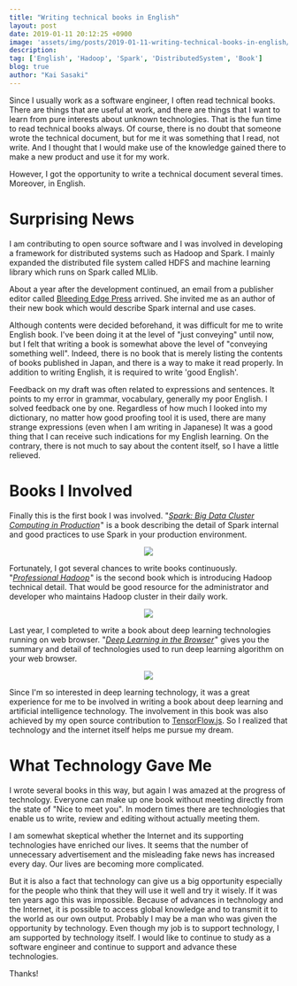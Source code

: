 ```yaml
---
title: "Writing technical books in English"
layout: post
date: 2019-01-11 20:12:25 +0900
image: 'assets/img/posts/2019-01-11-writing-technical-books-in-english/catch.jpg'
description:
tag: ['English', 'Hadoop', 'Spark', 'DistributedSystem', 'Book']
blog: true
author: "Kai Sasaki"
---
```


Since I usually work as a software engineer, I often read technical books. There are things that are useful at work, and there are things that I want to learn from pure interests about unknown technologies. That is the fun time to read technical books always. 
Of course, there is no doubt that someone wrote the technical document, but for me it was something that I read, not write. And I thought that I would make use of the knowledge gained there to make a new product and use it for my work.

However, I got the opportunity to write a technical document several times. Moreover, in English.

# Surprising News

I am contributing to open source software and I was involved in developing a framework for distributed systems such as Hadoop and Spark. I mainly expanded the distributed file system called HDFS and machine learning library which runs on Spark called MLlib.

About a year after the development continued, an email from a publisher editor called [Bleeding Edge Press](https://bleedingedgepress.com/) arrived. She invited me as an author of their new book which would describe Spark internal and use cases.

Although contents were decided beforehand, it was difficult for me to write English book. I've been doing it at the level of "just conveying" until now, but I felt that writing a book is somewhat above the level of "conveying something well". Indeed, there is no book that is merely listing the contents of books published in Japan, and there is a way to make it read properly. In addition to writing English, it is required to write 'good English'.

Feedback on my draft was often related to expressions and sentences. It points to my error in grammar, vocabulary, generally my poor English. I solved feedback one by one. Regardless of how much I looked into my dictionary, no matter how good proofing tool it is used, there are many strange expressions (even when I am writing in Japanese) It was a good thing that I can receive such indications for my English learning. On the contrary, there is not much to say about the content itself, so I have a little relieved.

# Books I Involved

Finally this is the first book I was involved. "*<a target="_blank" href="https://www.amazon.com/gp/product/B01DNVSLBW/ref=as_li_tl?ie=UTF8&camp=1789&creative=9325&creativeASIN=B01DNVSLBW&linkCode=as2&tag=note024-20&linkId=a68cac01e0752857a00158accc8dda9a">Spark: Big Data Cluster Computing in Production</a><img src="//ir-na.amazon-adsystem.com/e/ir?t=note024-20&l=am2&o=1&a=B01DNVSLBW" width="1" height="1" border="0" alt="" style="border:none !important; margin:0px !important;" />*" is a book describing the detail of Spark internal and good practices to use Spark in your production environment.

<div style='text-align:center;'>
<a target="_blank"  href="https://www.amazon.com/gp/product/B01DNVSLBW/ref=as_li_tl?ie=UTF8&camp=1789&creative=9325&creativeASIN=B01DNVSLBW&linkCode=as2&tag=note024-20&linkId=5f944c599c0ffe5c81c5ccc31a904191"><img border="0" src="//ws-na.amazon-adsystem.com/widgets/q?_encoding=UTF8&MarketPlace=US&ASIN=B01DNVSLBW&ServiceVersion=20070822&ID=AsinImage&WS=1&Format=_SL250_&tag=note024-20" ></a><img src="//ir-na.amazon-adsystem.com/e/ir?t=note024-20&l=am2&o=1&a=B01DNVSLBW" width="1" height="1" border="0" alt="" style="border:none !important; margin:0px !important;" />
</div>

Fortunately, I got several chances to write books continuously. "*<a target="_blank" href="https://www.amazon.com/gp/product/111926717X/ref=as_li_tl?ie=UTF8&camp=1789&creative=9325&creativeASIN=111926717X&linkCode=as2&tag=note024-20&linkId=923c8e82477751bacbea3a685d0ad896">Professional Hadoop</a><img src="//ir-na.amazon-adsystem.com/e/ir?t=note024-20&l=am2&o=1&a=111926717X" width="1" height="1" border="0" alt="" style="border:none !important; margin:0px !important;" />*" is the second book which is introducing Hadoop technical detail. That would be good resource for the administrator and developer who maintains Hadoop cluster in their daily work.

<div style='text-align:center;'>
<a target="_blank"  href="https://www.amazon.com/gp/product/111926717X/ref=as_li_tl?ie=UTF8&camp=1789&creative=9325&creativeASIN=111926717X&linkCode=as2&tag=note024-20&linkId=edd91d054a2dec32cfd53684244195bc"><img border="0" src="//ws-na.amazon-adsystem.com/widgets/q?_encoding=UTF8&MarketPlace=US&ASIN=111926717X&ServiceVersion=20070822&ID=AsinImage&WS=1&Format=_SL250_&tag=note024-20" ></a><img src="//ir-na.amazon-adsystem.com/e/ir?t=note024-20&l=am2&o=1&a=111926717X" width="1" height="1" border="0" alt="" style="border:none !important; margin:0px !important;" />
</div>

Last year, I completed to write a book about deep learning technologies running on web browser. "*<a target="_blank" href="https://www.amazon.com/gp/product/B07GNZPP2P/ref=as_li_tl?ie=UTF8&camp=1789&creative=9325&creativeASIN=B07GNZPP2P&linkCode=as2&tag=note024-20&linkId=a75edad94e874df09c71b149675246da">Deep Learning in the Browser</a><img src="//ir-na.amazon-adsystem.com/e/ir?t=note024-20&l=am2&o=1&a=B07GNZPP2P" width="1" height="1" border="0" alt="" style="border:none !important; margin:0px !important;" />*" gives you the summary and detail of technologies used to run deep learning algorithm on your web browser. 

<div style='text-align:center;'>
<a target="_blank"  href="https://www.amazon.com/gp/product/B07GNZPP2P/ref=as_li_tl?ie=UTF8&camp=1789&creative=9325&creativeASIN=B07GNZPP2P&linkCode=as2&tag=note024-20&linkId=1892e87643a77b63069037383e79f1ae"><img border="0" src="//ws-na.amazon-adsystem.com/widgets/q?_encoding=UTF8&MarketPlace=US&ASIN=B07GNZPP2P&ServiceVersion=20070822&ID=AsinImage&WS=1&Format=_SL250_&tag=note024-20" ></a><img src="//ir-na.amazon-adsystem.com/e/ir?t=note024-20&l=am2&o=1&a=B07GNZPP2P" width="1" height="1" border="0" alt="" style="border:none !important; margin:0px !important;" />
</div>

Since I'm so interested in deep learning technology, it was a great experience for me to be involved in writing a book about deep learning and artificial intelligence technology. The involvement in this book was also achieved by my open source contribution to [TensorFlow.js](https://github.com/tensorflow/tfjs-core/graphs/contributors). So I realized that technology and the internet itself helps me pursue my dream.

# What Technology Gave Me
I wrote several books in this way, but again I was amazed at the progress of technology. Everyone can make up one book without meeting directly from the state of "Nice to meet you". In modern times there are technologies that enable us to write, review and editing without actually meeting them.

I am somewhat skeptical whether the Internet and its supporting technologies have enriched our lives. It seems that the number of unnecessary advertisement and the misleading fake news has increased every day. Our lives are becoming more complicated.

But it is also a fact that technology can give us a big opportunity especially for the people who think that they will use it well and try it wisely. If it was ten years ago this was impossible. Because of advances in technology and the Internet, it is possible to access global knowledge and to transmit it to the world as our own output. Probably I may be a man who was given the opportunity by technology. Even though my job is to support technology, I am supported by technology itself. I would like to continue to study as a software engineer and continue to support and advance these technologies.

Thanks!